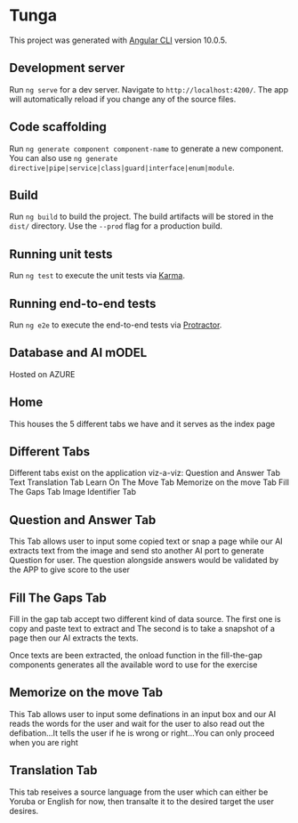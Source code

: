 # Tunga
This project was generated with [Angular CLI](https://github.com/angular/angular-cli) version 10.0.5.

## Development server

Run `ng serve` for a dev server. Navigate to `http://localhost:4200/`. The app will automatically reload if you change any of the source files.

## Code scaffolding

Run `ng generate component component-name` to generate a new component. You can also use `ng generate directive|pipe|service|class|guard|interface|enum|module`.

## Build

Run `ng build` to build the project. The build artifacts will be stored in the `dist/` directory. Use the `--prod` flag for a production build.

## Running unit tests

Run `ng test` to execute the unit tests via [Karma](https://karma-runner.github.io).

## Running end-to-end tests

Run `ng e2e` to execute the end-to-end tests via [Protractor](http://www.protractortest.org/).

## Database and AI mODEL 
Hosted on AZURE


## Home
This houses the 5 different tabs we have and it serves as the index page

## Different Tabs 

Different tabs exist on the application viz-a-viz:
    Question and Answer Tab
    Text Translation Tab
    Learn On The Move Tab
    Memorize on the move Tab
    Fill The Gaps Tab
    Image Identifier Tab

## Question and Answer Tab
This Tab allows user to input some copied text or snap a page while our AI extracts text from the image and send sto another AI port to generate Question for user.
The question alongside answers would be validated by the APP to give score to the user

## Fill The Gaps Tab
Fill in the gap tab accept two different kind of data source.
    The first one is copy and paste text to extract and
    The second is to take a snapshot of a page then our AI extracts the texts.

Once texts are been extracted, the onload function in the fill-the-gap components generates all the available word to use for the exercise

##  Memorize on the move Tab
This Tab allows user to input some definations in an input box and our AI reads the words for the user and wait for the user to also read out the defibation...It tells the user if he is wrong or right...You can only proceed when you are right

##  Translation Tab
This tab reseives a source language from the user which can either be Yoruba or English for now, then transalte it to the desired target the user desires.
